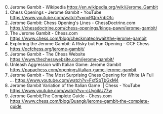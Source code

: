 0. Jerome Gambit - Wikipedia
https://en.wikipedia.org/wiki/Jerome_Gambit
1. Chess Openings - Jerome Gambit - YouTube
https://www.youtube.com/watch?v=pxRQm7nbOfc
2. Jerome Gambit: Chess Opening's Lines - ChessDoctrine.com
https://chessdoctrine.com/chess-openings/kings-pawn/jerome-gambit/
3. The Jerome Gambit - Chess.com
https://www.chess.com/blog/checkmateohwait/the-jerome-gambit
4. Exploring the Jerome Gambit: A Risky but Fun Opening - OCF Chess
https://ocfchess.org/jerome-gambit/
5. Jerome Gambit - The Chess Website
https://www.thechesswebsite.com/jerome-gambit/
6. Unleash Aggression with Italian Game: Jerome Gambit
https://papachess.com/openings/italian-game-jerome-gambit
7. Jerome Gambit - The Most Surprising Chess Opening for White (A Full ...
https://www.youtube.com/watch?v=FxfSbTbGxM4
8. Jerome Gambit Variation of the Italian Game || Chess - YouTube
https://www.youtube.com/watch?v=-cUyoikU77w
9. Jerome Gambit;The Complete Guide - Chess.com
https://www.chess.com/blog/Quangk/jerome-gambit-the-complete-guide
